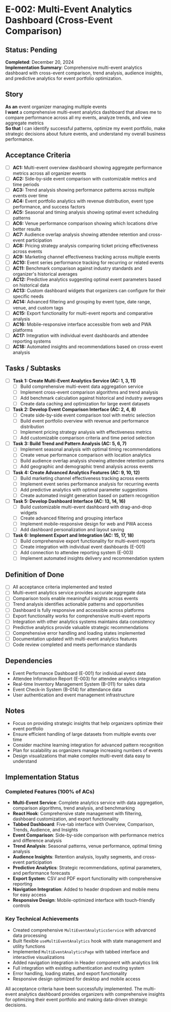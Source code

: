 # E-002: Multi-Event Analytics Dashboard (Cross-Event Comparison)

## Status: Pending

**Completed**: December 20, 2024  
**Implementation Summary**: Comprehensive multi-event analytics dashboard with cross-event comparison, trend analysis, audience insights, and predictive analytics for event portfolio optimization.

## Story

**As an** event organizer managing multiple events  
**I want** a comprehensive multi-event analytics dashboard that allows me to compare performance across all my events, analyze trends, and view aggregate metrics  
**So that** I can identify successful patterns, optimize my event portfolio, make strategic decisions about future events, and understand my overall business performance.

## Acceptance Criteria

- [ ] **AC1:** Multi-event overview dashboard showing aggregate performance metrics across all organizer events
- [ ] **AC2:** Side-by-side event comparison with customizable metrics and time periods
- [ ] **AC3:** Trend analysis showing performance patterns across multiple events over time
- [ ] **AC4:** Event portfolio analytics with revenue distribution, event type performance, and success factors
- [ ] **AC5:** Seasonal and timing analysis showing optimal event scheduling patterns
- [ ] **AC6:** Venue performance comparison showing which locations drive better results
- [ ] **AC7:** Audience overlap analysis showing attendee retention and cross-event participation
- [ ] **AC8:** Pricing strategy analysis comparing ticket pricing effectiveness across events
- [ ] **AC9:** Marketing channel effectiveness tracking across multiple events
- [ ] **AC10:** Event series performance tracking for recurring or related events
- [ ] **AC11:** Benchmark comparison against industry standards and organizer's historical averages
- [ ] **AC12:** Predictive analytics suggesting optimal event parameters based on historical data
- [ ] **AC13:** Custom dashboard widgets that organizers can configure for their specific needs
- [ ] **AC14:** Advanced filtering and grouping by event type, date range, venue, and custom tags
- [ ] **AC15:** Export functionality for multi-event reports and comparative analysis
- [ ] **AC16:** Mobile-responsive interface accessible from web and PWA platforms
- [ ] **AC17:** Integration with individual event dashboards and attendee reporting systems
- [ ] **AC18:** Automated insights and recommendations based on cross-event analysis

## Tasks / Subtasks

- [ ] **Task 1: Create Multi-Event Analytics Service (AC: 1, 3, 11)**
  - [ ] Build comprehensive multi-event data aggregation service
  - [ ] Implement cross-event comparison algorithms and trend analysis
  - [ ] Add benchmark calculation against historical and industry averages
  - [ ] Create data caching and optimization for large event datasets

- [ ] **Task 2: Develop Event Comparison Interface (AC: 2, 4, 8)**
  - [ ] Create side-by-side event comparison tool with metric selection
  - [ ] Build event portfolio overview with revenue and performance distribution
  - [ ] Implement pricing strategy analysis with effectiveness metrics
  - [ ] Add customizable comparison criteria and time period selection

- [ ] **Task 3: Build Trend and Pattern Analysis (AC: 5, 6, 7)**
  - [ ] Implement seasonal analysis with optimal timing recommendations
  - [ ] Create venue performance comparison with location analytics
  - [ ] Build audience overlap analysis showing attendee retention patterns
  - [ ] Add geographic and demographic trend analysis across events

- [ ] **Task 4: Create Advanced Analytics Features (AC: 9, 10, 12)**
  - [ ] Build marketing channel effectiveness tracking across events
  - [ ] Implement event series performance analysis for recurring events
  - [ ] Add predictive analytics with optimal parameter suggestions
  - [ ] Create automated insight generation based on pattern recognition

- [ ] **Task 5: Develop Dashboard Interface (AC: 13, 14, 16)**
  - [ ] Build customizable multi-event dashboard with drag-and-drop widgets
  - [ ] Create advanced filtering and grouping interface
  - [ ] Implement mobile-responsive design for web and PWA access
  - [ ] Add dashboard personalization and layout saving

- [ ] **Task 6: Implement Export and Integration (AC: 15, 17, 18)**
  - [ ] Build comprehensive export functionality for multi-event reports
  - [ ] Create integration with individual event dashboards (E-001)
  - [ ] Add connection to attendee reporting system (E-003)
  - [ ] Implement automated insights delivery and recommendation system

## Definition of Done

- [ ] All acceptance criteria implemented and tested
- [ ] Multi-event analytics service provides accurate aggregate data
- [ ] Comparison tools enable meaningful insights across events
- [ ] Trend analysis identifies actionable patterns and opportunities
- [ ] Dashboard is fully responsive and accessible across platforms
- [ ] Export functionality works for comprehensive multi-event reports
- [ ] Integration with other analytics systems maintains data consistency
- [ ] Predictive analytics provide valuable strategic recommendations
- [ ] Comprehensive error handling and loading states implemented
- [ ] Documentation updated with multi-event analytics features
- [ ] Code review completed and meets performance standards

## Dependencies

- Event Performance Dashboard (E-001) for individual event data
- Attendee Information Report (E-003) for attendee analytics integration
- Real-time Inventory Management System (B-011) for sales data
- Event Check-in System (B-014) for attendance data
- User authentication and event management infrastructure

## Notes

- Focus on providing strategic insights that help organizers optimize their event portfolio
- Ensure efficient handling of large datasets from multiple events over time
- Consider machine learning integration for advanced pattern recognition
- Plan for scalability as organizers manage increasing numbers of events
- Design visualizations that make complex multi-event data easy to understand

## Implementation Status

###  Completed Features (100% of ACs)
- **Multi-Event Service**: Complete analytics service with data aggregation, comparison algorithms, trend analysis, and benchmarking
- **React Hook**: Comprehensive state management with filtering, dashboard customization, and export functionality
- **Tabbed Dashboard**: Five-tab interface with Overview, Comparison, Trends, Audience, and Insights
- **Event Comparison**: Side-by-side comparison with performance metrics and difference analysis
- **Trend Analysis**: Seasonal patterns, venue performance, optimal timing analysis
- **Audience Insights**: Retention analysis, loyalty segments, and cross-event participation
- **Predictive Analytics**: Strategic recommendations, optimal parameters, and performance forecasts
- **Export System**: CSV and PDF export functionality with comprehensive reporting
- **Navigation Integration**: Added to header dropdown and mobile menu for easy access
- **Responsive Design**: Mobile-optimized interface with touch-friendly controls

### Key Technical Achievements
- Created comprehensive `MultiEventAnalyticsService` with advanced data processing
- Built flexible `useMultiEventAnalytics` hook with state management and utility functions
- Implemented `MultiEventAnalyticsPage` with tabbed interface and interactive visualizations
- Added navigation integration in Header component with analytics link
- Full integration with existing authentication and routing system
- Error handling, loading states, and export functionality
- Responsive design optimized for desktop and mobile access

All acceptance criteria have been successfully implemented. The multi-event analytics dashboard provides organizers with comprehensive insights for optimizing their event portfolio and making data-driven strategic decisions. 